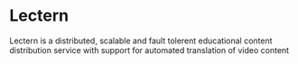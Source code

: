 # Lectern

Lectern is a distributed, scalable and fault tolerent educational content distribution service with support for automated translation of video content
